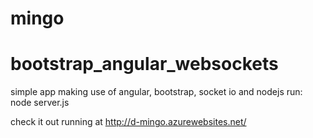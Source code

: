 mingo
=====

bootstrap_angular_websockets
============================

simple app making use of angular, bootstrap, socket io and nodejs
run: node server.js

check it out running at http://d-mingo.azurewebsites.net/
